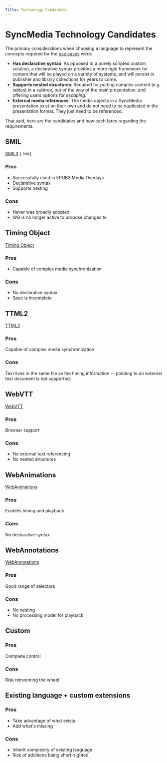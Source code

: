 ```yaml
---
Title: Technology Candidates
---
```

# SyncMedia Technology Candidates

The primary considerations when choosing a language to represent the concepts required for the [use cases](use-cases.html) were:
* __Has declarative syntax__: As opposed to a purely scripted custom solution, a declarative syntax provides a more rigid framework for content that will be played on a variety of systems, and will persist in publisher and library collections for years to come.
* __Supports nested structures__: Required for putting complex content (e.g. tables) in a subtree, out of the way of the main presentation, and offering users options for _escaping_.
* __External media references__: The media objects in a SyncMedia presentation exist on their own and do not need to be duplicated in the presentation format. They just need to be referenced.

That said, here are the candidates and how each fares regarding the requirements.

## SMIL
[SMIL3](https://www.w3.org/TR/SMIL3/) {.link}


### Pros
* Successfully used in EPUB3 Media Overlays
* Declarative syntax
* Supports nesting

### Cons
* Never was broadly adopted
* WG is no longer active to propose changes to

## Timing Object
[Timing Object](http://webtiming.github.io/timingobject/)

### Pros

* Capable of complex media synchronization

### Cons
* No declarative syntax
* Spec is incomplete

## TTML2

[TTML2](https://www.w3.org/TR/ttml2/)

### Pros

Capable of complex media synchronization

### Cons

Text lives in the same file as the timing information -- pointing to an external text document is not supported. 


## WebVTT

[WebVTT](https://www.w3.org/TR/webvtt1/)

### Pros

Browser support

### Cons
* No external text referencing
* No nested structures


## WebAnimations
[WebAnimations](https://www.w3.org/TR/web-animations-1/)

### Pros

Enables timing and playback

### Cons

No declarative syntax


## WebAnnotations

[WebAnnotations](https://www.w3.org/annotation/)

### Pros

Good range of selectors

### Cons
* No nesting
* No processing model for playback
      

## Custom

### Pros

Complete control

### Cons

Risk reinventing the wheel

## Existing language + custom extensions

### Pros
* Take advantage of what exists
* Add what's missing

### Cons
* Inherit complexity of existing language
* Risk of additions being short-sighted
